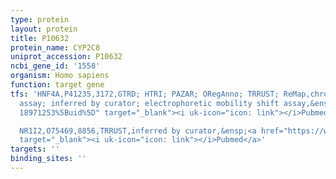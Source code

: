 ```yaml
---
type: protein
layout: protein
title: P10632
protein_name: CYP2C8
uniprot_accession: P10632
ncbi_gene_id: '1558'
organism: Homo sapiens
function: target gene
tfs: 'HNF4A,P41235,3172,GTRD; HTRI; PAZAR; ORegAnno; TRRUST; ReMap,chromatin immunoprecipitation
  assay; inferred by curator; electrophoretic mobility shift assay,&ensp;<a href="https://www.ncbi.nlm.nih.gov/pubmed/?term=20086032;
  18971253%5Buid%5D" target="_blank"><i uk-icon="icon: link"></i>Pubmed</a>

  NR1I2,O75469,8856,TRRUST,inferred by curator,&ensp;<a href="https://www.ncbi.nlm.nih.gov/pubmed/?term=18096673%5Buid%5D"
  target="_blank"><i uk-icon="icon: link"></i>Pubmed</a>'
targets: ''
binding_sites: ''
---
```

